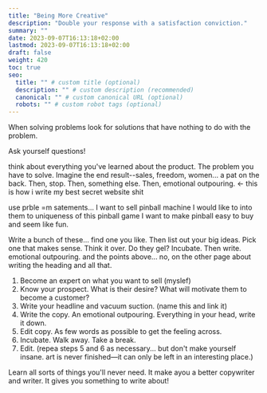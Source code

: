 ```yaml
---
title: "Being More Creative"
description: "Double your response with a satisfaction conviction."
summary: ""
date: 2023-09-07T16:13:18+02:00
lastmod: 2023-09-07T16:13:18+02:00
draft: false
weight: 420
toc: true
seo:
  title: "" # custom title (optional)
  description: "" # custom description (recommended)
  canonical: "" # custom canonical URL (optional)
  robots: "" # custom robot tags (optional)
---
```


When solving problems look for solutions that have nothing to do with the problem.

Ask yourself questions!

think about everything you've learned about the product. The problem you have to solve. Imagine the end result--sales, freedom, women... a pat on the back. Then, stop. Then, something else. Then, emotional outpouring. <- this is how i write my best secret website shit

use prble =m satements...
I want to sell pinball machine
I would like to into them to uniqueness of this pinball game
I want to make pinball easy to buy and seem like fun.

Write a bunch of these... find one you like. Then list out your big ideas. Pick one that makes sense. Think it over. Do they gel? Incubate. Then write. emotional outpouring. and the points above... no, on the other page about writing the heading and all that.

1. Become an expert on what you want to sell (myslef)
2. Know your prospect. What is their desire? What will motivate them to become a customer?
3. Write your headline and vacuum suction. (name this and link it)
4. Write the copy. An emotional outpouring. Everything in your head, write it down.
5. Edit copy. As few words as possible to get the feeling across.
6. Incubate. Walk away. Take a break.
7. Edit. (repea steps 5 and 6 as necessary... but don't make yourself insane. art is never finished&mdash;it can only be left in an interesting place.)

Learn all sorts of things you'll never need. It make ayou a better copywriter and writer. It gives you something to write about!
